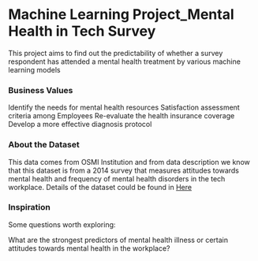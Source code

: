 # Machine Learning Project_Mental Health in Tech Survey

This project aims to find out the predictability of whether a survey respondent has attended a mental health treatment by various machine learning models 

### Business Values
Identify the needs for mental health resources
Satisfaction assessment criteria among Employees 
Re-evaluate the health insurance coverage
Develop a more effective diagnosis protocol



### About the Dataset

This data comes from OSMI Institution and from data description we know that this dataset is from a 2014 survey that measures attitudes towards mental health and frequency of mental health disorders in the tech workplace.
Details of the dataset could be found in <a href="https://www.kaggle.com/osmi/mental-health-in-tech-survey">Here</a>

### Inspiration
Some questions worth exploring:

What are the strongest predictors of mental health illness or certain attitudes towards mental health in the workplace?
